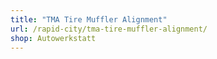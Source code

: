 ```yaml
---
title: "TMA Tire Muffler Alignment"
url: /rapid-city/tma-tire-muffler-alignment/
shop: Autowerkstatt
---
```

